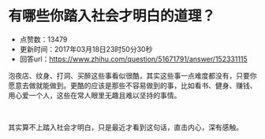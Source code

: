 # 有哪些你踏入社会才明白的道理？
- 点赞数：13479
- 更新时间：2017年03月18日23时50分30秒
- 回答url：https://www.zhihu.com/question/51671791/answer/152331115
<body>
 <p data-pid="Nl51aXPz">泡夜店、纹身、打洞、买醉这些事看似很酷，其实这些事一点难度都没有，只要你愿意去做就能做到。更酷的应该是那些不容易做到的事，比如看书、健身、赚钱、用心爱一个人，这些在常人眼里无趣且难以坚持的事情。</p>
 <br>
 <p data-pid="G_ZDIcKJ">其实算不上踏入社会才明白，只是最近才看到这句话，直击内心，深有感触。</p>
</body>